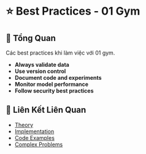 # ⭐ Best Practices - 01 Gym

## 🎯 Tổng Quan

Các best practices khi làm việc với 01 gym.

- **Always validate data**
- **Use version control**
- **Document code and experiments**
- **Monitor model performance**
- **Follow security best practices**

## 🔗 Liên Kết Liên Quan

- [Theory](./THEORY_01_gym.md)
- [Implementation](./IMPLEMENTATION_01_gym.md)
- [Code Examples](./CODE_EXAMPLES_01_gym.md)
- [Complex Problems](./COMPLEX_PROBLEMS.md)
